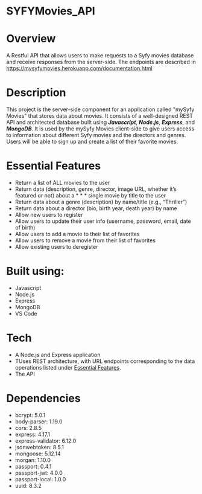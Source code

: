 # SYFYMovies_API

# Overview

A Restful API that allows users to make requests to a Syfy movies database and receive responses from the server-side. The endpoints are described in https://mysyfymovies.herokuapp.com/documentation.html

# Description

This project is the server-side component for an application called "mySyfy Movies" that stores data about movies. It consists of a well-designed REST API and architected database built using _**Javascript**_, _**Node.js**_, _**Express**_, and _**MongoDB**_. It is used by the mySyfy Movies client-side to give users access to information about different Syfy movies and the  directors and genres. Users will be able to sign up and create a list of their favorite movies. 

<h1 id = "essential-features">Essential Features</h1>

* Return a list of ALL movies to the user
* Return data (description, genre, director, image URL, whether it’s featured or not) about a * * * single movie by title to the user
* Return data about a genre (description) by name/title (e.g., “Thriller”)
* Return data about a director (bio, birth year, death year) by name
* Allow new users to register
* Allow users to update their user info (username, password, email, date of birth)
* Allow users to add a movie to their list of favorites
* Allow users to remove a movie from their list of favorites
* Allow existing users to deregister

# Built using:

* Javascript
* Node.js
* Express
* MongoDB
* VS Code

# Tech

* A Node.js and Express application
* TUses REST architecture, with URL endpoints corresponding to the data operations listed under [Essential Features](#essential-features).
* The API


# Dependencies

* bcrypt: 5.0.1
* body-parser: 1.19.0
* cors: 2.8.5
* express: 4.17.1
* express-validator: 6.12.0
* jsonwebtoken: 8.5.1
* mongoose: 5.12.14
* morgan: 1.10.0
* passport: 0.4.1
* passport-jwt: 4.0.0
* passport-local: 1.0.0
* uuid: 8.3.2